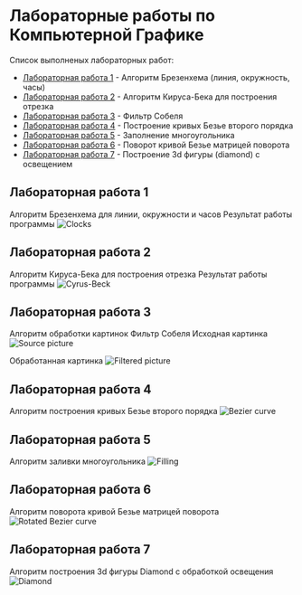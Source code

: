 # Лабораторные работы по Компьютерной Графике

Список выполненых лабораторных работ:

* [Лабораторная работа 1](lab01/) - Алгоритм Брезенхема (линия, окружность, часы)
* [Лабораторная работа 2](lab02/) - Алгоритм Кируса-Бека для построения отрезка
* [Лабораторная работа 3](lab03/) - Фильтр Собеля
* [Лабораторная работа 4](lab04/) - Построение кривых Безье второго порядка
* [Лабораторная работа 5](lab05/) - Заполнение многоугольника
* [Лабораторная работа 6](lab06/) - Поворот кривой Безье матрицей поворота
* [Лабораторная работа 7](lab07/) - Построение 3d фигуры (diamond) с освещением

## Лабораторная работа 1
Алгоритм Брезенхема для линии, окружности и часов
Результат работы программы
![Clocks](lab01/result.jpg)

## Лабораторная работа 2
Алгоритм Кируса-Бека для построения отрезка
Результат работы программы
![Cyrus-Beck](lab02/result.jpp)

## Лабораторная работа 3
Алгоритм обработки картинок Фильтр Собеля
Исходная картинка
![Source picture](lab03/source.jpg)

Обработанная картинка
![Filtered picture](lab03/result.jpg)

## Лабораторная работа 4
Алгоритм построения кривых Безье второго порядка
![Bezier curve](lab04/result.jpg)

## Лабораторная работа 5
Алгоритм заливки многоугольника
![Filling](lab05/result.jpg)

## Лабораторная работа 6
Алгоритм поворота кривой Безье матрицей поворота
![Rotated Bezier curve](lab06/result.jpg)

## Лабораторная работа 7
Алгоритм построения 3d фигуры Diamond с обработкой освещения
![Diamond](lab07/result.jpg)
